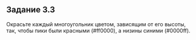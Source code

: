 ## Задание 3.3

Окрасьте каждый многоугольник цветом, зависящим от его высоты, так, чтобы
пики были красными (#ff0000), а низины синими (#0000ff).
